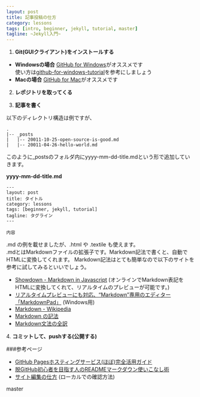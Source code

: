 ```yaml
---
layout: post
title: 記事投稿の仕方
category: lessons
tags: [intro, beginner, jekyll, tutorial, master]
tagline: ~Jekyll入門~
---
```


1. **Git(GUIクライアント)をインストールする**  
- **Windowsの場合** [GitHub for Windows](http://windows.github.com/)がオススメです  
使い方は[github-for-windows-tutorial](http://chocolatina.github.com/github-for-windows-tutorial/)を参考にしましょう
- **Macの場合** [GitHub for Mac](http://mac.github.com/)がオススメです

2. **レポジトリを取ってくる**

3. **記事を書く**

以下のディレクトリ構造は例ですが、

	.
	|-- _posts
	|   |-- 20011-10-25-open-source-is-good.md
	|   |-- 20011-04-26-hello-world.md

このように\_postsのフォルダ内にyyyy-mm-dd-title.mdという形で追加していきます。

**yyyy-mm-dd-title.md**

	---
	layout: post
	title: タイトル
	category: lessons
	tags: [beginner, jekyll, tutorial]
	tagline: タグライン
	---

	内容

.md の例を載せましたが、.html や .textile も使えます。  
.mdとはMarkdownファイルの拡張子です。Markdown記法で書くと、自動でHTMLに変換してくれます。
Markdown記法はとても簡単なので以下のサイトを参考に試してみるといいでしょう。

- [Showdown - Markdown in Javascript](http://pamgau.net/showdown/)
  (オンラインでMarkdown表記をHTMLに変換してくれて、リアルタイムのプレビューが可能です。)
- [リアルタイムプレビューにも対応、“Markdown”専用のエディター「MarkdownPad」](http://www.forest.impress.co.jp/docs/review/20111020_485035.html) (Windows用)
- [Markdown - Wikipedia](http://ja.wikipedia.org/wiki/Markdown)
- [Markdown の記法](http://technetium.matrix.jp/markdown.html)
- [Markdown文法の全訳](http://blog.2310.net/archives/6)

4\. **コミットして、pushする(公開する)**

###参考ページ
- [GitHub Pagesホスティングサービス(ほぼ)完全活用ガイド](http://tokkono.cute.coocan.jp/blog/slow/index.php/programming/github-pages-almost-perfect-guide/#github-pages-ref3) 
- [脱GitHub初心者を目指す人のREADMEマークダウン使いこなし術](http://tokkono.cute.coocan.jp/blog/slow/index.php/programming/markdown-skills-for-github-beginners/) 
- [サイト編集の仕方](https://github.com/moto-net/moto-net.github.com/wiki/EditSite) (ローカルでの確認方法)

master

